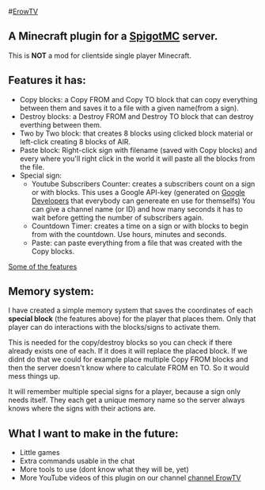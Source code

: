 #[ErowTV](https://www.youtube.com/channel/UCinO1QSRjtQi6hiabNDhhzw)
## A Minecraft plugin for a [SpigotMC](https://www.spigotmc.org) server.

This is **NOT** a mod for clientside single player Minecraft.

## Features it has:
- Copy blocks: a Copy FROM and Copy TO block that can copy everything between them and saves it to a file with a given name(from a sign).
- Destroy blocks: a Destroy FROM and Destroy TO block that can destroy everthing between them.
- Two by Two block: that creates 8 blocks using clicked block material or left-click creating 8 blocks of AIR.
- Paste block: Right-click sign with filename (saved with Copy blocks) and every where you'll right click in the world it will paste all the blocks from the file.
- Special sign:
  - Youtube Subscribers Counter: creates a subscribers count on a sign or with blocks. This uses a Google API-key (generated on [Google Developers](https://developers.google.com) that everybody can genereate en use for themselfs)
You can give a channel name (or ID) and how many seconds it has to wait before getting the number of subscribers again.
  - Countdown Timer: creates a time on a sign or with blocks to begin from with the countdown. Use hours, minutes and seconds.
  - Paste: can paste everything from a file that was created with the Copy blocks.
  
 [Some of the features](https://www.youtube.com/watch?v=u3wUQMlg6dA) 
  
## Memory system:
I have created a simple memory system that saves the coordinates of each **special block** (the features above) for the player that places them. Only that player can do interactions with the blocks/signs to activate them.

This is needed for the copy/destroy blocks so you can check if there already exists one of each. If it does it will replace the placed block. If we didnt do that we could for example place multiple Copy FROM blocks and then the server doesn't know where to calculate FROM en TO. So it would mess things up.

It will remember multiple special signs for a player, because a sign only needs itself.
They each get a unique memory name so the server always knows where the signs with their actions are.

## What I want to make in the future:
- Little games
- Extra commands usable in the chat
- More tools to use (dont know what they will be, yet)
- More YouTube videos of this plugin on our channel
[channel ErowTV](https://www.youtube.com/channel/UCinO1QSRjtQi6hiabNDhhzw)


